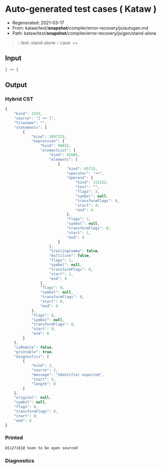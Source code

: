# Auto-generated test cases ( Kataw )
- Regenerated: 2021-03-17
- From: kataw/test/__snapshot__/compiler/error-recovery/js/autogen.md
- Path: kataw/test/__snapshot__/compiler/error-recovery/js/gen/stand-alone
> :: test: stand-alone
> :: case: ++
## Input

`````js
[ ++ ]
`````

## Output

### Hybrid CST

```javascript
{
    "kind": 2243,
    "source": "[ ++ ]",
    "filename": "",
    "statements": [
        {
            "kind": 2097233,
            "expression": {
                "kind": 98822,
                "elementList": {
                    "kind": 65605,
                    "elements": [
                        {
                            "kind": 65715,
                            "operator": "++",
                            "operand": {
                                "kind": 131322,
                                "text": "",
                                "flags": 3,
                                "symbol": null,
                                "transformFlags": 0,
                                "start": 4,
                                "end": 4
                            },
                            "flags": 1,
                            "symbol": null,
                            "transformFlags": 0,
                            "start": 1,
                            "end": 4
                        }
                    ],
                    "trailingComma": false,
                    "multiline": false,
                    "flags": 1,
                    "symbol": null,
                    "transformFlags": 0,
                    "start": 1,
                    "end": 4
                },
                "flags": 0,
                "symbol": null,
                "transformFlags": 0,
                "start": 0,
                "end": 6
            },
            "flags": 0,
            "symbol": null,
            "transformFlags": 0,
            "start": 0,
            "end": 6
        }
    ],
    "isModule": false,
    "printable": true,
    "diagnostics": [
        {
            "kind": 2,
            "source": 2,
            "message": "Identifier expected",
            "start": 5,
            "length": 0
        }
    ],
    "original": null,
    "symbol": null,
    "flags": 0,
    "transformFlags": 0,
    "start": 0,
    "end": 6
}
```

### Printed

```javascript
@{x2716}@ Soon to be open sourced
```

### Diagnostics

```javascript

```

